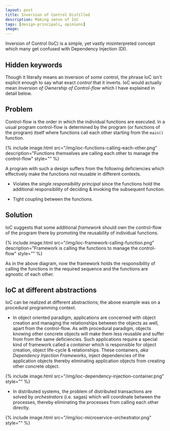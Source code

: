 ```yaml
---
layout: post
title: Inversion of Control Distilled
description: Making sense of IoC
tags: [design-principals, opinions]
image:
---
```


Inversion of Control (IoC) is a simple, yet vastly misinterpreted concept which many get  confused with Dependency Injection (DI).

## Hidden keywords
Though it literally means an inversion of *some* control, the phrase IoC isn't explicit enough to say what exact *control* that it inverts. IoC would actually mean *Inversion of <span style="color: {{- site.data.theme.color.primary -}}">Ownership</span> of Control<span style="color: {{- site.data.theme.color.primary -}}">-flow</span>* which I have explained in detail below.

## Problem
Control-flow is the order in which the individual functions are executed. In a usual program control-flow is determined by the program (or functions of the program) itself where functions call each other starting from the `main()` function. 

{% include image.html src="/img/ioc-functions-calling-each-other.png" description="Functions themselves are calling each other to manage the control-flow" style="" %}

A program with such a design suffers from the following deficiencies which effectively make the functions not reusable in different contexts.

- Violates the *single responsibility principal* since the functions hold the additional responsibility of deciding & invoking the subsequent function.
  
- Tight coupling between the functions.


## Solution
IoC suggests that some additional *framework* should own the control-flow of the program there by promoting the reusability of individual functions.

{% include image.html src="/img/ioc-framework-calling-function.png" description="Framework is calling the functions to manage the control-flow" style="" %}

As in the above diagram, now the framework holds the responsibility of calling the functions in the required sequence and the functions are agnostic of each other.	 


## IoC at different abstractions
IoC can be realized at different abstractions; the above example was on a procedural programming context.

- In object oriented paradigm, applications are concerned with object creation and managing the relationships between the objects as well, apart from the control-flow. As with procedural paradigm, objects knowing other concrete objects will make them less reusable and suffer from from the same deficiencies. Such applications require a special kind of framework called a *container* which is responsible for object creation, object life-cycle & relationships. These containers, *aka Dependency Injection Frameworks*, inject dependencies of the application objects thereby eliminating application objects from creating other concrete object.

{% include image.html src="/img/ioc-dependency-injection-container.png" style="" %}

- In distributed systems, the problem of distributed transactions are solved by *orchestrators* (i.e. sagas) which will coordinate between the processes, thereby eliminating the processes from calling each other directly.

{% include image.html src="/img/ioc-microservice-orchestrator.png" style="" %}






